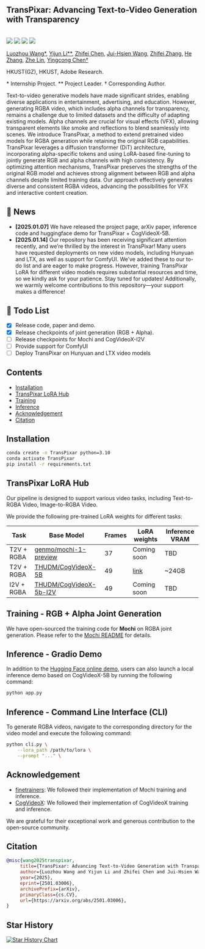 ## TransPixar: Advancing Text-to-Video Generation with Transparency
<br>
    <a href="https://arxiv.org/abs/2501.03006"><img src='https://img.shields.io/badge/arXiv-2501.03006-b31b1b.svg'></a>
    <a href='https://wileewang.github.io/TransPixar'><img src='https://img.shields.io/badge/Project_Page-TransPixar-blue'></a>
    <a href='https://huggingface.co/spaces/wileewang/TransPixar'><img src='https://img.shields.io/badge/HuggingFace-TransPixar-yellow'></a>
    <a href="https://discord.gg/7Xds3Qjr"><img src="https://img.shields.io/badge/Discord-join-blueviolet?logo=discord&amp"></a>
<!--     <a href='https://www.youtube.com/watch?v=Wq93zi8bE3U'><img src='https://img.shields.io/badge/Demo_Video-MotionDirector-red'></a> -->
<br>

[Luozhou Wang*](https://wileewang.github.io/), 
[Yijun Li**](https://yijunmaverick.github.io/), 
[Zhifei Chen](), 
[Jui-Hsien Wang](http://juiwang.com/), 
[Zhifei Zhang](https://zzutk.github.io/), 
[He Zhang](https://sites.google.com/site/hezhangsprinter), 
[Zhe Lin](https://sites.google.com/site/zhelin625/home), 
[Yingcong Chen†](https://www.yingcong.me)

HKUST(GZ), HKUST, Adobe Research.

\* Internship Project.
\** Project Leader.
† Corresponding Author.

Text-to-video generative models have made significant strides, enabling diverse applications in entertainment, advertising, and education. However, generating RGBA video, which includes alpha channels for transparency, remains a challenge due to limited datasets and the difficulty of adapting existing models. Alpha channels are crucial for visual effects (VFX), allowing transparent elements like smoke and reflections to blend seamlessly into scenes.
We introduce TransPixar, a method to extend pretrained video models for RGBA generation while retaining the original RGB capabilities. TransPixar leverages a diffusion transformer (DiT) architecture, incorporating alpha-specific tokens and using LoRA-based fine-tuning to jointly generate RGB and alpha channels with high consistency. By optimizing attention mechanisms, TransPixar preserves the strengths of the original RGB model and achieves strong alignment between RGB and alpha channels despite limited training data.
Our approach effectively generates diverse and consistent RGBA videos, advancing the possibilities for VFX and interactive content creation.

<!-- insert a teaser gif -->
<!-- <img src="assets/mi.gif"  width="640" /> -->



## 📰 News
* **[2025.01.07]** We have released the project page, arXiv paper, inference code and huggingface demo for TransPixar + CogVideoX-5B.
* **[2025.01.14]** Our repository has been receiving significant attention recently, and we’re thrilled by the interest in TransPixar! Many users have requested deployments on new video models, including Hunyuan and LTX, as well as support for ComfyUI. We’ve added these to our to-do list and are eager to make progress. However, training TransPixar LoRA for different video models requires substantial resources and time, so we kindly ask for your patience. Stay tuned for updates! Additionally, we warmly welcome contributions to this repository—your support makes a difference!


## 🚧 Todo List
* [x] Release code, paper and demo.
* [x] Release checkpoints of joint generation (RGB + Alpha).
* [ ] Release checkpoints for Mochi and CogVideoX-I2V
* [ ] Provide support for ComfyUI
* [ ] Deploy TransPixar on Hunyuan and LTX video models
<!-- * [ ] Release checkpoints of more modalities (RGB + Depth).
* [ ] Release checkpoints of conditional generation (RGB->Alpha). -->


## Contents

* [Installation](#installation)
* [TransPixar LoRA Hub](#lora-hub) 
* [Training](#training)
* [Inference](#inference)
* [Acknowledgement](#acknowledgement)
* [Citation](#citation)

<!-- * [Motion Embeddings Hub](#motion-embeddings-hub) -->

## Installation

```bash
conda create -n TransPixar python=3.10
conda activate TransPixar
pip install -r requirements.txt
```



## TransPixar LoRA Hub

Our pipeline is designed to support various video tasks, including Text-to-RGBA Video, Image-to-RGBA Video.

We provide the following pre-trained LoRA weights for different tasks:

| Task          | Base Model                                                    | Frames | LoRA weights                                                       | Inference VRAM |
|---------------|---------------------------------------------------------------|--------|--------------------------------------------------------------------|----------------|
| T2V + RGBA   | [genmo/mochi-1-preview](https://huggingface.co/genmo/mochi-1-preview) | 37     | Coming soon                                                       | TBD            |
| T2V + RGBA   | [THUDM/CogVideoX-5B](https://huggingface.co/THUDM/CogVideoX-5b)       | 49     | [link](https://huggingface.co/wileewang/TransPixar/blob/main/cogvideox_rgba_lora.safetensors) | ~24GB          |
| I2V + RGBA   | [THUDM/CogVideoX-5b-I2V](https://huggingface.co/THUDM/CogVideoX-5b-I2V) | 49     | Coming soon                                                       | TBD            |


## Training - RGB + Alpha Joint Generation
We have open-sourced the training code for **Mochi** on RGBA joint generation. Please refer to the [Mochi README](Mochi/README.md) for details.


## Inference - Gradio Demo
In addition to the [Hugging Face online demo](https://huggingface.co/spaces/wileewang/TransPixar), users can also launch a local inference demo based on CogVideoX-5B by running the following command:

```bash
python app.py
```

## Inference - Command Line Interface (CLI)
To generate RGBA videos, navigate to the corresponding directory for the video model and execute the following command:
```bash
python cli.py \
    --lora_path /path/to/lora \
    --prompt "..." \

```



## Acknowledgement

* [finetrainers](https://github.com/a-r-r-o-w/finetrainers): We followed their implementation of Mochi training and inference.
* [CogVideoX](https://github.com/THUDM/CogVideo): We followed their implementation of CogVideoX training and inference.

We are grateful for their exceptional work and generous contribution to the open-source community.

## Citation

 ```bibtex
@misc{wang2025transpixar,
      title={TransPixar: Advancing Text-to-Video Generation with Transparency}, 
      author={Luozhou Wang and Yijun Li and Zhifei Chen and Jui-Hsien Wang and Zhifei Zhang and He Zhang and Zhe Lin and Yingcong Chen},
      year={2025},
      eprint={2501.03006},
      archivePrefix={arXiv},
      primaryClass={cs.CV},
      url={https://arxiv.org/abs/2501.03006}, 
}
``` 

## Star History

[![Star History Chart](https://api.star-history.com/svg?repos=wileewang/TransPixar&type=Date)](https://star-history.com/#wileewang/TransPixar&Date)
